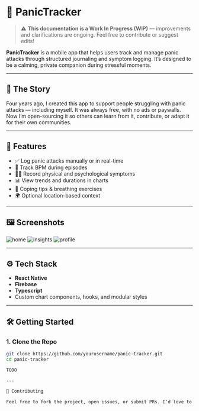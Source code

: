 # 🧠 PanicTracker

> ⚠️ **This documentation is a Work In Progress (WIP)** — improvements and clarifications are ongoing. Feel free to contribute or suggest edits!

**PanicTracker** is a mobile app that helps users track and manage panic attacks through structured journaling and symptom logging. It’s designed to be a calming, private companion during stressful moments.

---

## 💬 The Story

Four years ago, I created this app to support people struggling with panic attacks — including myself. It was always free, with no ads or paywalls. Now I’m open-sourcing it so others can learn from it, contribute, or adapt it for their own communities.

---

## 📱 Features

- ✅ Log panic attacks manually or in real-time
- 💓 Track BPM during episodes
- 🧍‍♂️ Record physical and psychological symptoms
- 📊 View trends and durations in charts
- 🧘 Coping tips & breathing exercises
- 🌍 Optional location-based context

---

## 🖼 Screenshots

![home](https://github.com/user-attachments/assets/ba6b54e1-14c1-425d-a2fe-3f2220054291)
![insights](https://github.com/user-attachments/assets/7e80aa89-1ac1-47fd-8146-9a903cb833d4)
![profile](https://github.com/user-attachments/assets/0c14f6c0-c03c-4604-9df4-13faf3d0da51)

---

## ⚙️ Tech Stack

- **React Native**
- **Firebase**
- **Typescript**
- Custom chart components, hooks, and modular styles

---

## 🛠 Getting Started

### 1. Clone the Repo

```bash
git clone https://github.com/yourusername/panic-tracker.git
cd panic-tracker

TODO

--- 

🤝 Contributing

Feel free to fork the project, open issues, or submit PRs. I’d love to see new ideas around anxiety tracking, journaling, or accessibility improvements.
